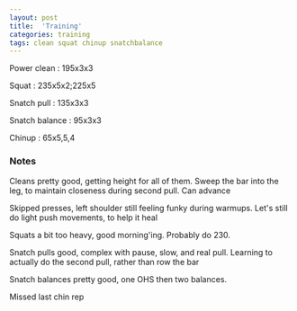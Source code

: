 ```yaml
---
layout: post
title:  'Training'
categories: training
tags: clean squat chinup snatchbalance
---
```


Power clean :   195x3x3

Squat   :   235x5x2;225x5

Snatch pull : 135x3x3

Snatch balance : 95x3x3

Chinup  :   65x5,5,4

### Notes

Cleans pretty good, getting height for all of them. Sweep the bar into the leg, to maintain closeness during second pull. Can advance

Skipped presses, left shoulder still feeling funky during warmups. Let's still do light push movements, to help it heal

Squats a bit too heavy, good morning'ing. Probably do 230.

Snatch pulls good, complex with pause, slow, and real pull. Learning to actually do the second pull, rather than row the bar

Snatch balances pretty good, one OHS then two balances.

Missed last chin rep
